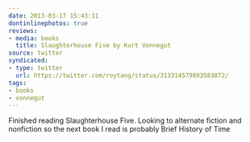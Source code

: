 ```yaml
---
date: 2013-03-17 15:43:11
dontinlinephotos: true
reviews:
- media: books
  title: Slaughterhouse Five by Kurt Vonnegut
source: twitter
syndicated:
- type: twitter
  url: https://twitter.com/roytang/status/313314579893583872/
tags:
- books
- vonnegut
---
```


Finished reading Slaughterhouse Five. Looking to alternate fiction and nonfiction so the next book I read is probably Brief History of Time